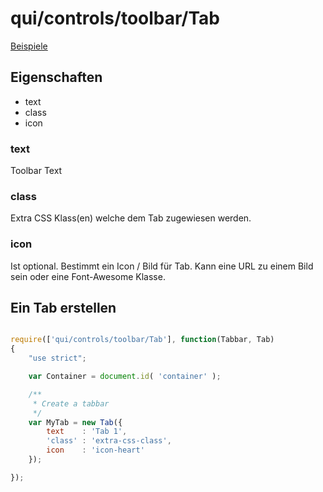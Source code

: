 # qui/controls/toolbar/Tab

[Beispiele](../examples/index.php?file=controls/toolbar/toolbar)

## Eigenschaften

+ text
+ class
+ icon

### text

Toolbar Text

### class

Extra CSS Klass(en) welche dem Tab zugewiesen werden.

### icon

Ist optional.
Bestimmt ein Icon / Bild für Tab.
Kann eine URL zu einem Bild sein oder eine Font-Awesome Klasse.


## Ein Tab erstellen

```javascript

require(['qui/controls/toolbar/Tab'], function(Tabbar, Tab)
{
    "use strict";

    var Container = document.id( 'container' );

    /**
     * Create a tabbar
     */
    var MyTab = new Tab({
        text    : 'Tab 1',
        'class' : 'extra-css-class',
        icon    : 'icon-heart'
    });

});
```
